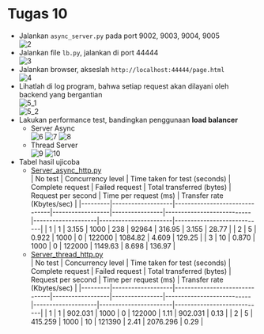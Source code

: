 # Tugas 10

- Jalankan `async_server.py` pada port 9002, 9003, 9004, 9005  
![2](foto/async_server.png)  
- Jalankan file `lb.py`, jalankan di port 44444  
![3](foto/lb.png)  
- Jalankan browser, akseslah `http://localhost:44444/page.html`  
![4](foto/browser.png)  
- Lihatlah di log program, bahwa setiap request akan dilayani oleh backend yang bergantian  
![5_1](foto/log_async_server.png)  
![5_2](foto/log_lb.png)  
- Lakukan performance test, bandingkan penggunaan __load balancer__  
  - Server Async</br>
  ![6](foto/async_konkurensi_1.png)
  ![7](foto/async_konkurensi_5.png)
  ![8](foto/async_konkurensi_10.png)
  - Thread Server</br>
  ![9](foto/thread_konkurensi_1.png)
  ![10](foto/thread_konkurensi_5.png)
- Tabel hasil ujicoba
  - [Server_async_http.py](../tugas9/server_async_http.py)  
    | No test | Concurrency level | Time taken for test (seconds) | Complete request | Failed request | Total transferred (bytes) | Request per second | Time per request (ms) | Transfer rate (Kbytes/sec) |
    |---------|-------------------|-------------------------------|------------------|----------------|---------------------------|--------------------|-----------------------|----------------------------|
    | 1       | 1                 | 3.155                         | 1000             | 238              | 92964                    | 316.95            | 3.155                 | 28.77                     |
    | 2       | 5                 | 0.922                         | 1000             | 0              | 122000                    | 1084.82            | 4.609                 | 129.25                     |
    | 3       | 10                | 0.870                         | 1000             | 0              | 122000                    | 1149.63            | 8.698                 | 136.97                     |
  - [Server_thread_http.py](../tugas9/server_thread_http.py)  
    | No test | Concurrency level | Time taken for test (seconds) | Complete request | Failed request | Total transferred (bytes) | Request per second | Time per request (ms) | Transfer rate (Kbytes/sec) |
    |---------|-------------------|-------------------------------|------------------|----------------|---------------------------|--------------------|-----------------------|----------------------------|
    | 1       | 1                 | 902.031                       | 1000             | 0              | 122000                    | 1.11               | 902.031               | 0.13                       |
    | 2       | 5                 | 415.259                       | 1000             | 10              | 121390                    | 2.41               | 2076.296               | 0.29                       |
